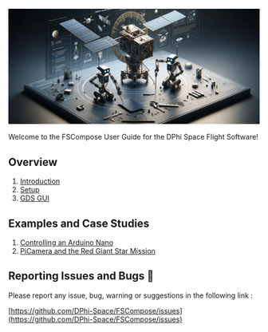 ![Alt text](sections/imgs/logo.png)

Welcome to the FSCompose User Guide for the DPhi Space Flight Software!

## Overview
1.  [Introduction](./sections/introduction.md)
2.  [Setup](./sections/setup.md)
3.  [GDS GUI](./sections/gds.md)


## Examples and Case Studies
1.  [Controlling an Arduino Nano](./sections/examples/nano/ex-nano.md)
2. [PiCamera and the Red Giant Star Mission](./sections/examples/pi-camera/ex-pi-camera.md)

## Reporting Issues and Bugs 🐛
Please report any issue, bug, warning or suggestions in the following link : 

[https://github.com/DPhi-Space/FSCompose/issues](https://github.com/DPhi-Space/FSCompose/issues)